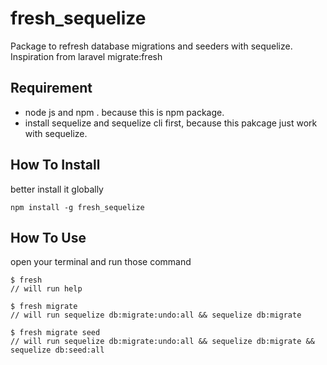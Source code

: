 # fresh_sequelize
Package to refresh database migrations and seeders with sequelize. Inspiration from laravel migrate:fresh

## Requirement
- node js and npm . because this is npm package.
- install sequelize and sequelize cli first, because this pakcage just work with sequelize.

## How To Install
better install it globally

```
npm install -g fresh_sequelize
```

## How To Use
open your terminal and run those command 
```
$ fresh 
// will run help

$ fresh migrate
// will run sequelize db:migrate:undo:all && sequelize db:migrate

$ fresh migrate seed
// will run sequelize db:migrate:undo:all && sequelize db:migrate && sequelize db:seed:all
```
